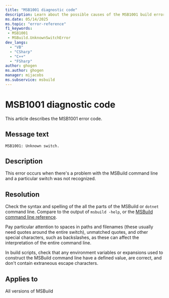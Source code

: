 ```yaml
---
title: "MSB1001 diagnostic code"
description: Learn about the possible causes of the MSB1001 build error, and get troubleshooting tips.
ms.date: 05/14/2025
ms.topic: "error-reference"
f1_keywords:
 - MSB1001
 - MSBuild.UnknownSwitchError
dev_langs:
  - "VB"
  - "CSharp"
  - "C++"
  - "FSharp"
author: ghogen
ms.author: ghogen
manager: mijacobs
ms.subservice: msbuild
---
```


# MSB1001 diagnostic code

<!-- :::ErrorDefinitionDescription::: -->
<!-- :::editable-content name="introDescription"::: -->
This article describes the MSB1001 error code.
<!-- :::editable-content-end::: -->

## Message text

`MSB1001: Unknown switch.`

<!-- :::editable-content name="postOutputDescription"::: -->
## Description

This error occurs when there's a problem with the MSBuild command line and a particular switch was not recognized.

## Resolution

Check the syntax and spelling of the all the parts of the MSBuild or `dotnet` command line. Compare to the output of `msbuild -help`, or the [MSBuild command line reference](../msbuild-command-line-reference.md).

Pay particular attention to spaces in paths and filenames (these usually need quotes around the entire switch), unmatched quotes, and other special characters, such as backslashes, as these can affect the interpretation of the entire command line.

In build scripts, check that any environment variables or expansions used to construct the MSBuild command line have a defined value, are correct, and don't contain extraneous escape characters.
<!-- :::editable-content-end::: -->
<!-- :::ErrorDefinitionDescription-end::: -->

## Applies to

All versions of MSBuild
